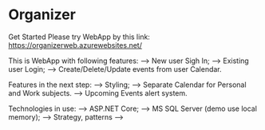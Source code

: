 # Organizer

Get Started
Please try WebApp by this link: 
https://organizerweb.azurewebsites.net/

This is WebApp with following features:
--> New user Sigh In;
--> Existing user Login;
--> Create/Delete/Update events from user Calendar.

Features in the next step:
--> Styling;
--> Separate Calendar for Personal and Work subjects.
--> Upcoming Events alert system.

Technologies in use:
--> ASP.NET Core;
--> MS SQL Server (demo use local memory);
--> Strategy, patterns
--> 
